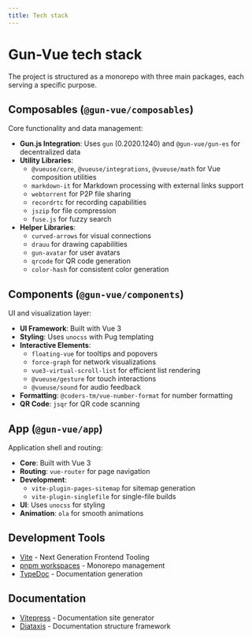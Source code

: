 ```yaml
---
title: Tech stack
---
```


# Gun-Vue tech stack

The project is structured as a monorepo with three main packages, each serving a specific purpose.

## Composables (`@gun-vue/composables`)

Core functionality and data management:

- **Gun.js Integration**: Uses `gun` (0.2020.1240) and `@gun-vue/gun-es` for decentralized data
- **Utility Libraries**:
  - `@vueuse/core`, `@vueuse/integrations`, `@vueuse/math` for Vue composition utilities
  - `markdown-it` for Markdown processing with external links support
  - `webtorrent` for P2P file sharing
  - `recordrtc` for recording capabilities
  - `jszip` for file compression
  - `fuse.js` for fuzzy search
- **Helper Libraries**:
  - `curved-arrows` for visual connections
  - `drauu` for drawing capabilities
  - `gun-avatar` for user avatars
  - `qrcode` for QR code generation
  - `color-hash` for consistent color generation

## Components (`@gun-vue/components`)

UI and visualization layer:

- **UI Framework**: Built with Vue 3
- **Styling**: Uses `unocss` with Pug templating
- **Interactive Elements**:
  - `floating-vue` for tooltips and popovers
  - `force-graph` for network visualizations
  - `vue3-virtual-scroll-list` for efficient list rendering
  - `@vueuse/gesture` for touch interactions
  - `@vueuse/sound` for audio feedback
- **Formatting**: `@coders-tm/vue-number-format` for number formatting
- **QR Code**: `jsqr` for QR code scanning

## App (`@gun-vue/app`)

Application shell and routing:

- **Core**: Built with Vue 3
- **Routing**: `vue-router` for page navigation
- **Development**:
  - `vite-plugin-pages-sitemap` for sitemap generation
  - `vite-plugin-singlefile` for single-file builds
- **UI**: Uses `unocss` for styling
- **Animation**: `ola` for smooth animations

## Development Tools

- [Vite](https://vitejs.dev) - Next Generation Frontend Tooling
- [pnpm workspaces](https://pnpm.io/workspaces) - Monorepo management
- [TypeDoc](https://typedoc.org/) - Documentation generation

## Documentation

- [Vitepress](https://vitepress.dev/) - Documentation site generator
- [Diataxis](https://diataxis.fr/) - Documentation structure framework
